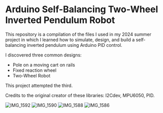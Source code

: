# Arduino Self-Balancing Two-Wheel Inverted Pendulum Robot
This repository is a compilation of the files I used in my 2024 summer project in which I learned how to simulate, design, and build a self-balancing inverted pendulum using Arduino PID control.

I discovered three common designs:

- Pole on a moving cart on rails
- Fixed reaction wheel
- Two-Wheel Robot

This project attempted the third.

Credits to the original creator of these libraries: I2Cdev, MPU6050, PID.

![IMG_1592](https://github.com/user-attachments/assets/a101bd77-9199-456a-805a-103ba1449f2c)
![IMG_1590](https://github.com/user-attachments/assets/214f4817-e72a-4f58-a388-2e13e06f7221)
![IMG_1588](https://github.com/user-attachments/assets/78098daf-2bb1-4334-90ea-9e5261a10257)
![IMG_1586](https://github.com/user-attachments/assets/ff7ccee3-a187-455d-a92c-4919684120d5)
